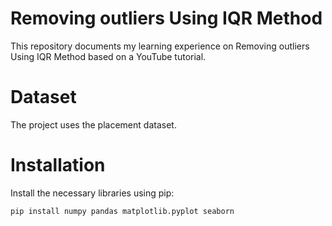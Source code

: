 # Removing outliers Using IQR Method
This repository documents my learning experience on Removing outliers Using IQR Method based on a YouTube tutorial.

# Dataset
The project uses the placement dataset.

# Installation
Install the necessary libraries using pip:
```bash
pip install numpy pandas matplotlib.pyplot seaborn
